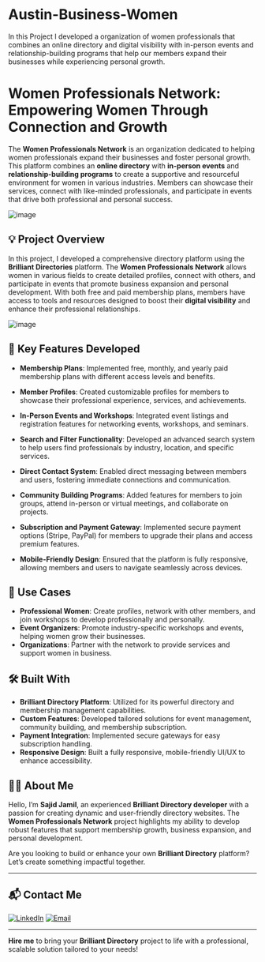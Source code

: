 # Austin-Business-Women
In this Project I developed a organization of women professionals that combines an online directory and digital visibility with in-person events and relationship-building programs that help our members expand their businesses while experiencing personal growth.
# Women Professionals Network: Empowering Women Through Connection and Growth

The **Women Professionals Network** is an organization dedicated to helping women professionals expand their businesses and foster personal growth. This platform combines an **online directory** with **in-person events** and **relationship-building programs** to create a supportive and resourceful environment for women in various industries. Members can showcase their services, connect with like-minded professionals, and participate in events that drive both professional and personal success.

![image](https://github.com/user-attachments/assets/956816e6-70cd-4fd2-81db-61d20edab541)

## 💡 Project Overview

In this project, I developed a comprehensive directory platform using the **Brilliant Directories** platform. The **Women Professionals Network** allows women in various fields to create detailed profiles, connect with others, and participate in events that promote business expansion and personal development. With both free and paid membership plans, members have access to tools and resources designed to boost their **digital visibility** and enhance their professional relationships.

![image](https://github.com/user-attachments/assets/0afe26b1-e185-4cdc-abe0-e9e7b7a8c494)

## 🚀 Key Features Developed

- **Membership Plans**: Implemented free, monthly, and yearly paid membership plans with different access levels and benefits.
  
- **Member Profiles**: Created customizable profiles for members to showcase their professional experience, services, and achievements.

- **In-Person Events and Workshops**: Integrated event listings and registration features for networking events, workshops, and seminars.

- **Search and Filter Functionality**: Developed an advanced search system to help users find professionals by industry, location, and specific services.

- **Direct Contact System**: Enabled direct messaging between members and users, fostering immediate connections and communication.

- **Community Building Programs**: Added features for members to join groups, attend in-person or virtual meetings, and collaborate on projects.

- **Subscription and Payment Gateway**: Implemented secure payment options (Stripe, PayPal) for members to upgrade their plans and access premium features.

- **Mobile-Friendly Design**: Ensured that the platform is fully responsive, allowing members and users to navigate seamlessly across devices.

## 💼 Use Cases

- **Professional Women**: Create profiles, network with other members, and join workshops to develop professionally and personally.
- **Event Organizers**: Promote industry-specific workshops and events, helping women grow their businesses.
- **Organizations**: Partner with the network to provide services and support women in business.

## 🛠️ Built With

- **Brilliant Directory Platform**: Utilized for its powerful directory and membership management capabilities.
- **Custom Features**: Developed tailored solutions for event management, community building, and membership subscription.
- **Payment Integration**: Implemented secure gateways for easy subscription handling.
- **Responsive Design**: Built a fully responsive, mobile-friendly UI/UX to enhance accessibility.

## 👨‍💻 About Me

Hello, I’m **Sajid Jamil**, an experienced **Brilliant Directory developer** with a passion for creating dynamic and user-friendly directory websites. The **Women Professionals Network** project highlights my ability to develop robust features that support membership growth, business expansion, and personal development.

Are you looking to build or enhance your own **Brilliant Directory** platform? Let’s create something impactful together.

---

## 📬 Contact Me

[![LinkedIn](https://img.shields.io/badge/LinkedIn-Connect-blue?style=for-the-badge&logo=linkedin)](https://www.linkedin.com/in/sajid-jameel-721256178/)
[![Email](https://img.shields.io/badge/Email-Contact%20Me-orange?style=for-the-badge&logo=gmail)](mailto:sajidjamil.met@gmail.com)

---

**Hire me** to bring your **Brilliant Directory** project to life with a professional, scalable solution tailored to your needs!
